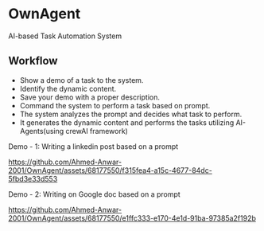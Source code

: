 # OwnAgent
 AI-based Task Automation System


## Workflow
- Show a demo of a task to the system.
- Identify the dynamic content.
- Save your demo with a proper description.
- Command the system to perform a task based on prompt.
- The system analyzes the prompt and decides what task to perform.
- It generates the dynamic content and performs the tasks utilizing AI-Agents(using crewAI framework)

Demo - 1: Writing a linkedin post based on a prompt





https://github.com/Ahmed-Anwar-2001/OwnAgent/assets/68177550/f315fea4-a15c-4677-84dc-5fbd3e33d553


Demo - 2: Writing on Google doc based on a prompt




https://github.com/Ahmed-Anwar-2001/OwnAgent/assets/68177550/e1ffc333-e170-4e1d-91ba-97385a2f192b

